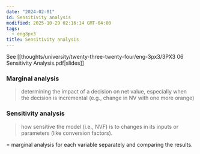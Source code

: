 ```yaml
---
date: "2024-02-01"
id: Sensitivity analysis
modified: 2025-10-29 02:16:14 GMT-04:00
tags:
  - eng3px3
title: Sensitivity analysis
---
```


See [[thoughts/university/twenty-three-twenty-four/eng-3px3/3PX3 06 Sensitivity Analysis.pdf|slides]]

### Marginal analysis

> determining the impact of a decision on net value,
> especially when the decision is incremental (e.g., change in NV with one more orange)

### Sensitivity analysis

> how sensitive the model (i.e., NVF) is to changes in its
> inputs or parameters (like conversion factors).

= marginal analysis for each variable separately and comparing the results.
